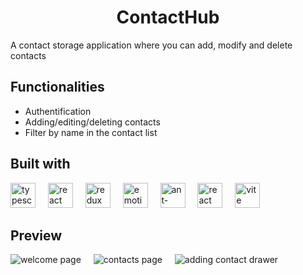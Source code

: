 <h1 align="center">ContactHub</h1>
<p>A contact storage application where you can add, modify and delete contacts</h2>

<h2>Functionalities</h2>
<ul>
  <li>Authentification</li>
  <li>Adding/editing/deleting contacts</li>
  <li>Filter by name in the contact list</li>
</ul>

<h2>Built with</h2>
<div align="left">
  <img src="https://cdn.jsdelivr.net/gh/devicons/devicon/icons/typescript/typescript-original.svg" height="40" alt="typescript logo"  />
  <img width="12" />
  <img src="https://cdn.jsdelivr.net/gh/devicons/devicon/icons/react/react-original.svg" height="40" alt="react logo"  />
  <img width="12" />
  <img src="https://cdn.simpleicons.org/redux/764ABC" height="40" alt="redux logo"  />
  <img width="12" />
  <img src="https://emotion.sh/logo-48x48.png" width="40" height="40" alt="emotion" />
  <img width="12" />
  <img src="https://gw.alipayobjects.com/zos/rmsportal/KDpgvguMpGfqaHPjicRK.svg" width="40" height="40" alt="ant-design" />
  <img width="12" />
  <img src="https://velog.velcdn.com/images/cjy0029/post/5160dec4-e600-4229-8d01-a718842ca10a/reactrouter.jpeg" width="40" height="40" alt="react router" />
  <img width="12" />
  <img src="https://img.icons8.com/fluency/48/vite.png" alt="vite" width="40" height="40"/>
</div>

<h2>Preview</h2>
  <img src="https://github.com/Robertw8/contact-hub/assets/126002887/5cd2931b-83d9-4949-b80f-85924d492524" alt="welcome page" />
  <img width="12" />
  <img src="https://github.com/Robertw8/contact-hub/assets/126002887/c579ec42-453d-4a75-b72e-f63f8e27c1ca" alt="contacts page" />
  <img width="12" />
  <img src="https://github.com/Robertw8/contact-hub/assets/126002887/9743a911-8083-42b7-b8b6-e4ab1c7606e9" alt="adding contact drawer" />

